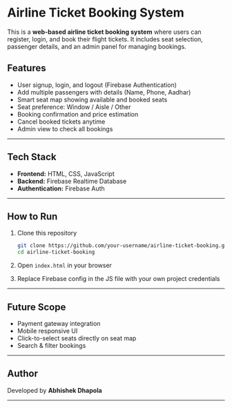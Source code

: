 
# Airline Ticket Booking System 

This is a **web-based airline ticket booking system** where users can register, login, and book their flight tickets. It includes seat selection, passenger details, and an admin panel for managing bookings.



## Features

* User signup, login, and logout (Firebase Authentication)
* Add multiple passengers with details (Name, Phone, Aadhar)
* Smart seat map showing available and booked seats
* Seat preference: Window / Aisle / Other
* Booking confirmation and price estimation
* Cancel booked tickets anytime
* Admin view to check all bookings

---

## Tech Stack

* **Frontend:** HTML, CSS, JavaScript
* **Backend:** Firebase Realtime Database
* **Authentication:** Firebase Auth

---

## How to Run

1. Clone this repository

   ```bash
   git clone https://github.com/your-username/airline-ticket-booking.git
   cd airline-ticket-booking
   ```
2. Open `index.html` in your browser
3. Replace Firebase config in the JS file with your own project credentials

---

## Future Scope

* Payment gateway integration
* Mobile responsive UI
* Click-to-select seats directly on seat map
* Search & filter bookings

---

## Author

Developed by **Abhishek Dhapola**

---



